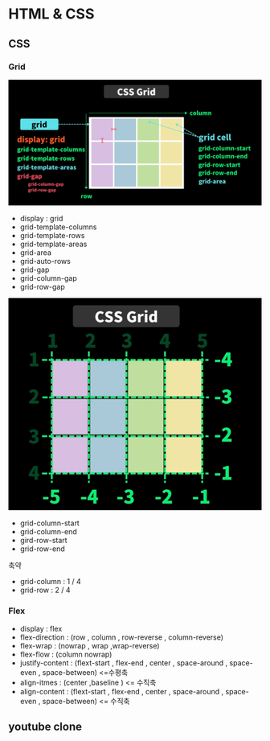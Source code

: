 # HTML & CSS

## CSS


### Grid


![img.png](grid_exam/img.png)

- display : grid
- grid-template-columns 
- grid-template-rows
- grid-template-areas
- grid-area
- grid-auto-rows
- grid-gap
- grid-column-gap
- grid-row-gap


![img.png](img.png)

- grid-column-start
- grid-column-end
- gird-row-start
- grid-row-end


축약 

- grid-column : 1 / 4
- grid-row : 2 / 4

### Flex


- display : flex
- flex-direction : (row , column , row-reverse , column-reverse)
- flex-wrap : (nowrap , wrap ,wrap-reverse)
- flex-flow : (column nowrap)
- justify-content : (flext-start , flex-end , center , space-around , space-even , space-between) <=수평축
- align-itmes : (center ,baseline  ) <= 수직축
- align-content : (flext-start , flex-end , center , space-around , space-even , space-between) <= 수직축


## youtube clone

